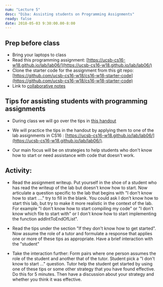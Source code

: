 ```yaml
---
num: "Lecture 5"
desc: "Diba: Assisting students on Programming Assignments"
ready: false
date: 2018-05-03 9:30:00.00-8:00
---
```



## Prep before class

* Bring your laptops to class
* Read this programming assignment: [https://ucsb-cs16-w18.github.io/lab/lab06/](https://ucsb-cs16-w18.github.io/lab/lab06/)
* Clone the starter code for the assignment from this git repo: [https://github.com/ucsb-cs16-w18/cs16-w18-starter-code](https://github.com/ucsb-cs16-w18/cs16-w18-starter-code)
* Link to [collaborative notes](https://docs.google.com/document/d/105r76luP6qwW_AKhCZPeVL7nQjCd2Ctoe4-nAytR-mk/edit?usp=sharing)

## Tips for assisting students with programming assignments

* During class we will go over the tips in [this handout](http://csteachingtips.org/tips-for-tutors)

* We will practice the tips in the handout by applying them to one of the lab assignments in CS16 : [https://ucsb-cs16-w18.github.io/lab/lab06/](https://ucsb-cs16-w18.github.io/lab/lab06/). 

* Our main focus will be on strategies to help students who don't know how to start or need assistance with code that doesn't work. 

## Activity: 

* Read the assignment writeup. Put yourself in the shoe of a student who has read the writeup of the lab but doesn't know how to start. Now articulate a question specific to the lab that begins with "I don't know how to start ...." try to fill in the blank.  You could ask I don't know how to start this lab, but try to make it more realistic in the context of the lab. For example "I don't know how to start compiling my code" or "I don't know which file to start with" or I don't know how to start implementing the function addIntToEndOfList". 

* Read the tips under the section "If they don't know how to get started". Now assume the role of a tutor and formulate a response that applies one or more of these tips as appropriate. Have a brief interaction with the "student" 

* Take the interaction further: Form pairs where one person assumes the role of the student and another that of the tutor. Student pick a "I don't know to start ..." question. Tutor help the student get started by using one of these tips or some other strategy that you have found effective. Do this for 5 minutes. Then have a discussion about your strategy and whether you think it was effective.


 




